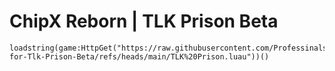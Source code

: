# ChipX Reborn | TLK Prison Beta
``` luau
loadstring(game:HttpGet("https://raw.githubusercontent.com/Professinalskid/ChipX-for-Tlk-Prison-Beta/refs/heads/main/TLK%20Prison.luau"))()
